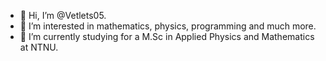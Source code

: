 - 👋 Hi, I’m @Vetlets05.
- 👀 I’m interested in mathematics, physics, programming and much more.
- 🌱 I’m currently studying for a M.Sc in Applied Physics and Mathematics at NTNU.

<!---
Vetlets05/Vetlets05 is a ✨ special ✨ repository because its `README.md` (this file) appears on your GitHub profile.
You can click the Preview link to take a look at your changes.
--->
